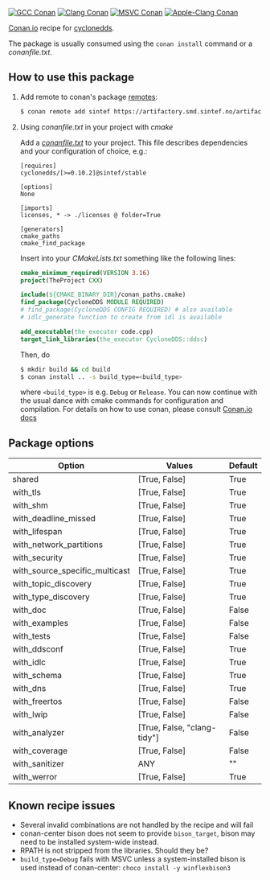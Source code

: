 [![GCC Conan](https://github.com/sintef-ocean/conan-cyclonedds/workflows/GCC%20Conan/badge.svg)](https://github.com/sintef-ocean/conan-cyclonedds/actions?query=workflow%3A"GCC+Conan")
[![Clang Conan](https://github.com/sintef-ocean/conan-cyclonedds/workflows/Clang%20Conan/badge.svg)](https://github.com/sintef-ocean/conan-cyclonedds/actions?query=workflow%3A"Clang+Conan")
[![MSVC Conan](https://github.com/sintef-ocean/conan-cyclonedds/workflows/MSVC%20Conan/badge.svg)](https://github.com/sintef-ocean/conan-cyclonedds/actions?query=workflow%3A"MSVC+Conan")
[![Apple-Clang Conan](https://github.com/sintef-ocean/conan-cyclonedds/workflows/Apple-Clang%20Conan/badge.svg)](https://github.com/sintef-ocean/conan-cyclonedds/actions?query=workflow%3A"Apple-Clang+Conan")

[Conan.io](https://conan.io) recipe for [cyclonedds](https://cyclonedds.io/).

The package is usually consumed using the `conan install` command or a *conanfile.txt*.

## How to use this package

1. Add remote to conan's package [remotes](https://docs.conan.io/en/latest/reference/commands/misc/remote.html?highlight=remotes):

   ```bash
   $ conan remote add sintef https://artifactory.smd.sintef.no/artifactory/api/conan/conan-local
   ```

2. Using *conanfile.txt* in your project with *cmake*

   Add a [*conanfile.txt*](http://docs.conan.io/en/latest/reference/conanfile_txt.html) to your project. This file describes dependencies and your configuration of choice, e.g.:

   ```
   [requires]
   cyclonedds/[>=0.10.2]@sintef/stable

   [options]
   None

   [imports]
   licenses, * -> ./licenses @ folder=True

   [generators]
   cmake_paths
   cmake_find_package
   ```

   Insert into your *CMakeLists.txt* something like the following lines:
   ```cmake
   cmake_minimum_required(VERSION 3.16)
   project(TheProject CXX)

   include(${CMAKE_BINARY_DIR}/conan_paths.cmake)
   find_package(CycloneDDS MODULE REQUIRED)
   # find_package(CycloneDDS CONFIG REQUIRED) # also available
   # idlc_generate function to create from idl is available

   add_executable(the_executor code.cpp)
   target_link_libraries(the_executor CycloneDDS::ddsc)
   ```
   Then, do
   ```bash
   $ mkdir build && cd build
   $ conan install .. -s build_type=<build_type>
   ```
   where `<build_type>` is e.g. `Debug` or `Release`.
   You can now continue with the usual dance with cmake commands for configuration and compilation. For details on how to use conan, please consult [Conan.io docs](http://docs.conan.io/en/latest/)

## Package options

Option | Values | Default
---|---|---
shared | [True, False] | True
with_tls | [True, False] | True
with_shm | [True, False] | True
with_deadline_missed | [True, False] | True
with_lifespan | [True, False] | True
with_network_partitions | [True, False] | True
with_security | [True, False] | True
with_source_specific_multicast | [True, False] | True
with_topic_discovery | [True, False] | True
with_type_discovery | [True, False] | True
with_doc | [True, False] | False
with_examples | [True, False] | False
with_tests | [True, False] | False
with_ddsconf | [True, False] | True
with_idlc | [True, False] | True
with_schema | [True, False] | True
with_dns | [True, False] | True
with_freertos | [True, False] | False
with_lwip | [True, False] | False
with_analyzer | [True, False, "clang-tidy"] | False
with_coverage | [True, False] | False
with_sanitizer | ANY | ""
with_werror | [True, False] | True

## Known recipe issues

 - Several invalid combinations are not handled by the recipe and will fail
 - conan-center bison does not seem to provide `bison_target`, bison may need to be
   installed system-wide instead.
 - RPATH is not stripped from the libraries. Should they be?
 - `build_type=Debug` fails with MSVC unless a system-installed bison is used instead of
   conan-center: `choco install -y winflexbison3`
